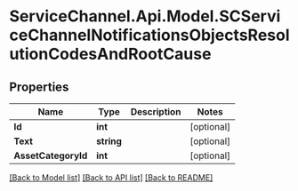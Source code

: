 # ServiceChannel.Api.Model.SCServiceChannelNotificationsObjectsResolutionCodesAndRootCause

## Properties

Name | Type | Description | Notes
------------ | ------------- | ------------- | -------------
**Id** | **int** |  | [optional] 
**Text** | **string** |  | [optional] 
**AssetCategoryId** | **int** |  | [optional] 

[[Back to Model list]](../README.md#documentation-for-models) [[Back to API list]](../README.md#documentation-for-api-endpoints) [[Back to README]](../README.md)

